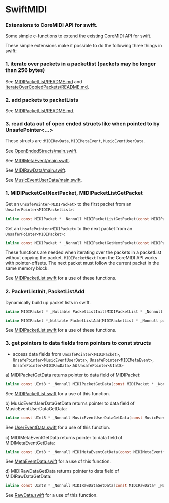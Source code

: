 # SwiftMIDI
### Extensions to CoreMIDI API for swift.

Some simple c-functions to extend the existing CoreMIDI API for swift.

These simple extensions make it possible to do the following three things in swift:

### 1. iterate over packets in a packetlist (packets may be longer than 256 bytes)

See [MIDIPacketList/README.md](MIDIPacketList/README.md#1) and [IterateOverCopiedPackets/README.md](IterateOverCopiedPackets/README.md#1).
  
### 2. add packets to packetLists

See [MIDIPacketList/README.md](MIDIPacketList/README.md#2).
  
### 3. read data out of open ended structs like when pointed to by UnsafePointer<...>
These structs are :`MIDIRawData`, `MIDIMetaEvent`, `MusicEventUserData`. 

See [OpenEndedStructs/main.swift](OpenEndedStructs/main.swift).
  
See [MIDIMetaEvent/main.swift](MIDIMetaEvent/main.swift).
  
See [MIDIRawData/main.swift](MIDIRawData/main.swift).
  
See [MusicEventUserData/main.swift](MusicEventUserData/main.swift).

### 1. MIDIPacketGetNextPacket, MIDIPacketListGetPacket

Get an `UnsafePointer<MIDIPacket>` to the first packet from an `UnsaferPointer<MIDIPacketList>`:
```c
inline const MIDIPacket * _Nonnull MIDIPacketListGetPacket(const MIDIPacketList * _Nonnull packetList);
```

Get an `UnsafePointer<MIDIPacket>` to the next packet from an `UnsaferPointer<MIDIPacket>`:
```c
inline const MIDIPacket * _Nonnull MIDIPacketGetNextPacket(const MIDIPacket * _Nonnull packet);
```

These functions are needed when iterating over the packets in a packetList without copying the packet.
`MIDIPacketNext` from the CoreMIDI API works with pointer-offsets. The next packet must follow the current packet in the same memory block.

See [MIDIPacketList.swift](Common/MIDIPacketList.swift) for a use of these functions.

### 2. PacketListInit, PacketListAdd
Dynamically build up packet lists in swift.
```c
inline MIDIPacket * _Nullable PacketListInit(MIDIPacketList * _Nonnull packetList);
```

```c
inline MIDIPacket *_Nullable PacketListAdd(MIDIPacketList * _Nonnull packetList, ByteCount listSize, MIDIPacket *_Nullable currentPacket, MIDITimeStamp timeStamp, ByteCount dataSize, const Byte * _Nonnull data);

```


See [MIDIPacketList.swift](Common/MIDIPacketList.swift) for a use of these functions.

### 3. get pointers to data fields from pointers to const structs
- access data fields from `UnsafePointer<MIDIPacket>`, `UnsafePointer<MusicEventUserData>`, `UnsafePointer<MIDIMetaEvent>`, `UnsafePointer<MIDIRawData>` as `UnsafePointer<UInt8>`
  
a) MIDIPacketGetData returns pointer to data field of MIDIPacket:
```c
inline const UInt8 * _Nonnull MIDIPacketGetData(const MIDIPacket * _Nonnull packet);
```
See [MIDIPacketList.swift](Common/MIDIPacketList.swift) for a use of this function.

b) MusicEventUserDataGetData returns pointer to data field of MusicEventUserDataGetData:
```c
inline const UInt8 * _Nonnull MusicEventUserDataGetData(const MusicEventUserData* _Nonnull  event);
```
See [UserEventData.swift](Common/UserEventData.swift) for a use of this function.

c) MIDIMetaEventGetData returns pointer to data field of MIDIMetaEventGetData:
```c
inline const UInt8 * _Nonnull MIDIMetaEventGetData(const MIDIMetaEvent* _Nonnull  event);
```
See [MetaEventData.swift](Common/MetaEventData.swift) for a use of this function.

d) MIDIRawDataGetData returns pointer to data field of MIDIRawDataGetData:
```c
inline const UInt8 * _Nonnull MIDIRawDataGetData(const MIDIRawData* _Nonnull  data);
```
See [RawData.swift](Common/RawData.swift) for a use of this function.



 
